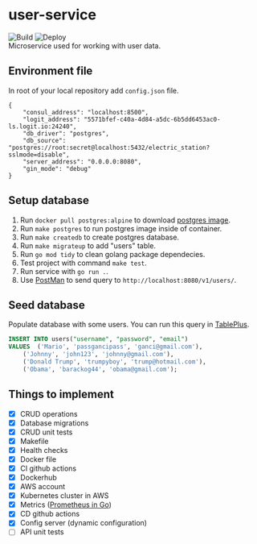 # user-service
![Build](https://github.com/rso-project-2021/user-service/actions/workflows/build.yml/badge.svg)
![Deploy](https://github.com/rso-project-2021/user-service/actions/workflows/deploy.yml/badge.svg)  
Microservice used for working with user data.

## Environment file
In root of your local repository add `config.json` file.
```
{
    "consul_address": "localhost:8500",
    "logit_address": "5571bfef-c40a-4d84-a5dc-6b5dd6453ac0-ls.logit.io:24240",
    "db_driver": "postgres",
    "db_source": "postgres://root:secret@localhost:5432/electric_station?sslmode=disable",
    "server_address": "0.0.0.0:8080",
    "gin_mode": "debug"
}
```

## Setup database
1. Run `docker pull postgres:alpine` to download [postgres image](https://hub.docker.com/_/postgres).
2. Run `make postgres` to run postgres image inside of container.
3. Run `make createdb` to create postgres database.
4. Run `make migrateup` to add "users" table.
5. Run `go mod tidy` to clean golang package dependecies.
6. Test project with command `make test`.
7. Run service with `go run .`.
8. Use [PostMan](https://www.postman.com/) to send query to `http://localhost:8080/v1/users/`.

## Seed database
Populate database with some users. You can run this query in [TablePlus](https://tableplus.com/).
```sql
INSERT INTO users("username", "password", "email")
VALUES 	('Mario', 'passgancipass', 'ganci@gmail.com'),
	('Johnny', 'john123', 'johnny@gmail.com'),
	('Donald Trump', 'trumpyboy', 'trump@hotmail.com'),
	('Obama', 'barackog44', 'obama@gmail.com');
```

## Things to implement
- [x] CRUD operations
- [x] Database migrations
- [x] CRUD unit tests
- [x] Makefile
- [x] Health checks
- [x] Docker file
- [x] CI github actions
- [x] Dockerhub
- [x] AWS account
- [x] Kubernetes cluster in AWS
- [x] Metrics ([Prometheus in Go](https://prometheus.io/docs/guides/go-application/))
- [x] CD github actions
- [x] Config server (dynamic configuration)
- [ ] API unit tests
